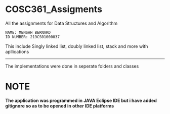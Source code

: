 # COSC361_Assigments
All the assignments for Data Structures and Algorithm
~~~
NAME: MENSAH BERNARD
ID NUMBER: 219CS01000037
~~~
This include Singly linked list, doubly linked list, stack and more with apllications
___

The implementations were done in seperate folders and classes

# NOTE
**The application was programmed in JAVA Eclipse IDE but i have added gitignore so as to be opened in other IDE platforms**


